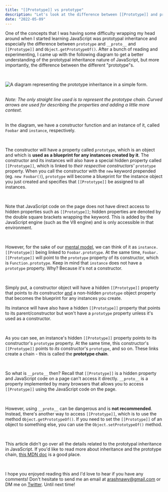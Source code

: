 ```yaml
---
title: "[[Prototype]] vs prototype"
description: "Let's look at the difference between [[Prototype]] and prototype."
date: "2022-05-09"
---
```


One of the concepts that I was having some difficulty wrapping my head around when I started learning JavaScript was prototypal inheritance and especially the difference between `prototype` and `__proto__` and `[[Prototype]]` and `Object.getPrototypeOf()`. After a bunch of reading and experimenting, I came up with the following diagram to get a better understanding of the prototypal inheritance nature of JavaScript, but more importantly, the difference between the different "prototype"s.

<br />

![A diagram representing the prototype inheritance in a simple form.](/prototype.png)

<br />

<i>
Note: The only straight line used is to represent the prototype chain. Curved arrows are used for describing the properties and adding a little more context.
</i>

<br />
<br />

In the diagram, we have a constructor function and an instance of it, called `Foobar` and `instance`, respectively.

<br />

The constructor will have a property called `prototype`, which is an object and which is <b>used as a blueprint for any instances created by it</b>. The constructor and its instances will also have a special hidden property called `[[Prototype]]`, which is linked to <i>their respective constructors'</i> `prototype` property. When you call the constructor with the `new` keyword prepended (eg. `new Foobar()`), `prototype` will become a blueprint for the instance object you just created and specifies that `[[Prototype]]` be assigned to all instances.

<br />

Note that JavaScript code on the page does not have direct access to hidden properties such as `[[Prototype]]`; hidden properties are denoted by the double square brackets wrapping the keyword. This is added by the JavaScript engine (such as the V8 engine) and is only accessible in that environment.

<br />

However, for the sake of our <a href="./mental-model" target="blank">mental model</a>, we can think of it as `instance.[[Prototype]]` being linked to `Foobar.prototype`. At the same time, `Foobar.[[Prototype]]` will point to the `prototype` property of its constructor, which is `Function.prototype`. Keep in mind that `instance` does not have a `prototype` property. Why? Because it's not a constructor.

<br />

Simply put, a constructor object will have a hidden `[[Prototype]]` property that points to <i>its</i> constructor <u>and</u> a non-hidden `prototype` object property that becomes the blueprint for any instances you create.

Its instance will have also have a hidden `[[Prototype]]` property that points to its parent/constructor but won't have a `prototype` property unless it's used as a constructor.

<br />

As you can see, an instance's hidden `[[Prototype]]` property points to its constructor's `prototype` property. At the same time, this constructor's `[[Prototype]]` points to <i>its</i> constructor's `prototype`, and so on. These links create a chain - this is called the <b>prototype chain</b>.

<br />

So what is `__proto__` then? Recall that `[[Prototype]]` is a hidden property and JavaScript code on a page can't access it directly. `__proto__` is a property implemented by many browsers that allows you to access `[[Prototype]]` using the JavaScript code on the page.

<br />

However, using `__proto__` can be dangerous and is <b>not recommended</b>. Instead, there's another way to access `[[Prototype]]`, which is to use the method `Object.getPrototypeOf()`. If you need to set the `[[Prototype]]` of an object to something else, you can use the `Object.setPrototypeOf()` method.

<br />

This article didn't go over all the details related to the prototypal inheritance in JavaScript. If you'd like to read more about inheritance and the prototype chain, <a href="https://developer.mozilla.org/en-US/docs/Web/JavaScript/Inheritance_and_the_prototype_chain" target="_blank">this MDN doc</a> is a good place.

<br />

I hope you enjoyed reading this and I'd love to hear if you have any comments! Don't hesitate to send me an email at <u>arashnawy@gmail.com</u> or DM me on <u>[Twitter](https://twitter.com/arash11gt)</u>. Until next time!
